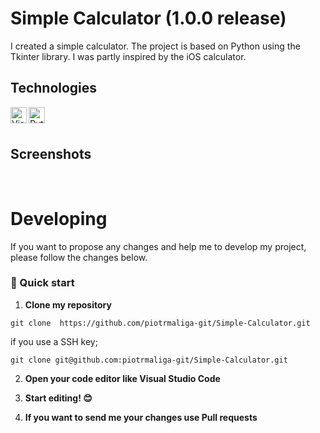 # Simple Calculator (1.0.0 release)
I created a simple calculator. The project is based on Python using the Tkinter library. I was partly inspired by the iOS calculator.

## Technologies
<img align="left" alt="Visual Studio Code" width="26px" src="https://img.icons8.com/color/48/000000/visual-studio-code-2019.png" />

<img align="left" alt="Python" width="26px" src="https://img.icons8.com/color/48/000000/python--v1.png" />

<br/>
<br/>

## Screenshots
<img src="https://raw.githubusercontent.com/piotrmaliga-git/Simple-Calculator/master/screenshots/screen1.png" alt="">

<img src="https://raw.githubusercontent.com/piotrmaliga-git/Simple-Calculator/master/screenshots/screen2.png" alt="">

<img src="https://raw.githubusercontent.com/piotrmaliga-git/Simple-Calculator/master/screenshots/screen3.png" alt="">

<img src="https://raw.githubusercontent.com/piotrmaliga-git/Simple-Calculator/master/screenshots/screen4.png" alt="">

<img src="https://raw.githubusercontent.com/piotrmaliga-git/Simple-Calculator/master/screenshots/screen5.png" alt="">

<img src="https://raw.githubusercontent.com/piotrmaliga-git/Simple-Calculator/master/screenshots/screen6.png" alt="">

# Developing
If you want to propose any changes and help me to develop my project, please follow the changes below.

### 🚀 Quick start

1.  **Clone my repository**

```
git clone  https://github.com/piotrmaliga-git/Simple-Calculator.git
```
if you use a SSH key;

```
git clone git@github.com:piotrmaliga-git/Simple-Calculator.git
```

2. **Open your code editor like Visual Studio Code**

3. **Start editing! 😊**

4. **If you want to send me your changes use Pull requests**